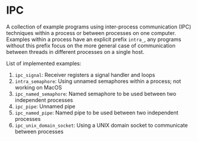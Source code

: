 # IPC
A collection of example programs using inter-process communication (IPC) techniques within a process or between processes on one computer.
Examples within a process have an explicit prefix `intra_`, any programs without this prefix focus on the more general case of communication between threads in different processes on a single host.

List of implemented examples:

1. `ipc_signal`: Receiver registers a signal handler and loops
2. `intra_semaphore`: Using unnamed semaphores within a process; not working on MacOS
3. `ipc_named_semaphore`: Named semaphore to be used between two independent processes
4. `ipc_pipe`: Unnamed pipe
5. `ipc_named_pipe`: Named pipe to be used between two independent processes
6. `ipc_unix_domain_socket`: Using a UNIX domain socket to communicate between processes